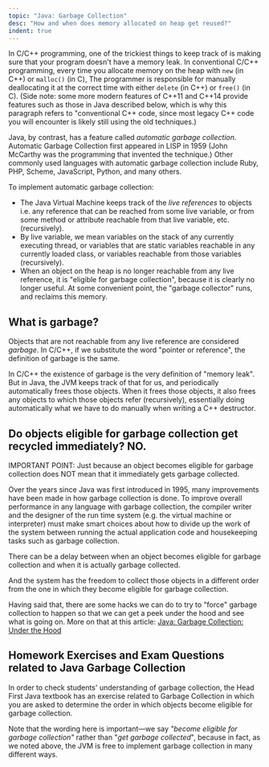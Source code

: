 ```yaml
---
topic: "Java: Garbage Collection"
desc: "How and when does memory allocated on heap get reused?"
indent: true
---
```


In C/C++ programming, one of the trickiest things to keep track of is making sure that your program doesn't have a memory leak.
In conventional C/C++ programming, every time you allocate memory on the heap with `new` (in C++) or `malloc()` (in C), The programmer is responsible for manually deallocating it at the correct time
with either `delete` (in C++) or `free()` (in C).  (Side note: some more modern features of C++11 and C++14 provide features such as those in Java described below, which 
is why this paragraph refers to "conventional C++ code, since most legacy C++ code you will encounter is likely still using the old techniques.)

Java, by contrast, has a feature called *automatic garbage collection*.  Automatic Garbage Collection first appeared in LISP in 1959 (John McCarthy was the programming
that invented the technique.)    Other commonly used languages with automatic garbage collection include Ruby, PHP, Scheme, JavaScript, Python, and many others.

To implement automatic garbage collection:

* The Java Virtual Machine keeps track of the *live references* to objects i.e. any reference that can be reached from some live variable, or from some method or attribute reachable from that 
live variable, etc. (recursively).
* By live variable, we mean variables on the stack of any currently executing thread, or variables that are static variables reachable in
any currently loaded class, or variables reachable from those variables (recursively).
* When an object on the heap is no longer reachable from any live reference, it is "eligible for garbage collection", because it is clearly no longer useful.  At some convenient point, the "garbage collector" runs, 
   and reclaims this memory.

## What is garbage?

Objects that are not reachable from any live reference are considered *garbage*.  In C/C++, if we substitute the word "pointer or reference", the definition of garbage
is the same.   

In C/C++ the existence of garbage is the very definition of "memory leak".  But in Java, the JVM keeps track of that for us, and periodically automatically 
frees those objects.    When it frees those objects, it also frees any objects to which those objects refer (recursively), essentially doing automatically
what we have to do manually when writing a C++ destructor.

## Do objects eligible for garbage collection get recycled immediately? NO.

IMPORTANT POINT: Just because an object becomes eligible for garbage collection does NOT mean that it immediately gets garbage collected.

Over the years since Java was first introduced in 1995, many improvements have been made in how garbage collection is done.
To improve overall performance in any language with garbage collection, the compiler writer and the designer of the run time system (e.g. the virtual machine or interpreter) 
must make smart choices about how to divide up the 
work of the system between running the actual
application code and housekeeping tasks such as garbage collection.

There can be a delay between when an object becomes eligible for garbage collection and when it is actually garbage collected.

And the system has the freedom to collect those objects in a different order from the one in which they become eligible for garbage
collection.

Having said that, there are some hacks we can do to try to "force" garbage collection to happen so that we can get a peek under the hood and
see what is going on.  More on that at this article: [Java: Garbage Collection: Under the Hood](/topics/java_gc_under_the_hood/)

## Homework Exercises and Exam Questions related to Java Garbage Collection

In order to check students' understanding of garbage collection, the Head First Java textbook has an exercise related to Garbage Collection
in which you are asked to determine the order in which objects become eligible for garbage collection.

Note that the wording here is important&mdash;we say *"become eligible for garbage collection"* rather than "*get garbage collected*", because
in fact, as we noted above, the JVM is free to implement garbage collection in many different ways.    

